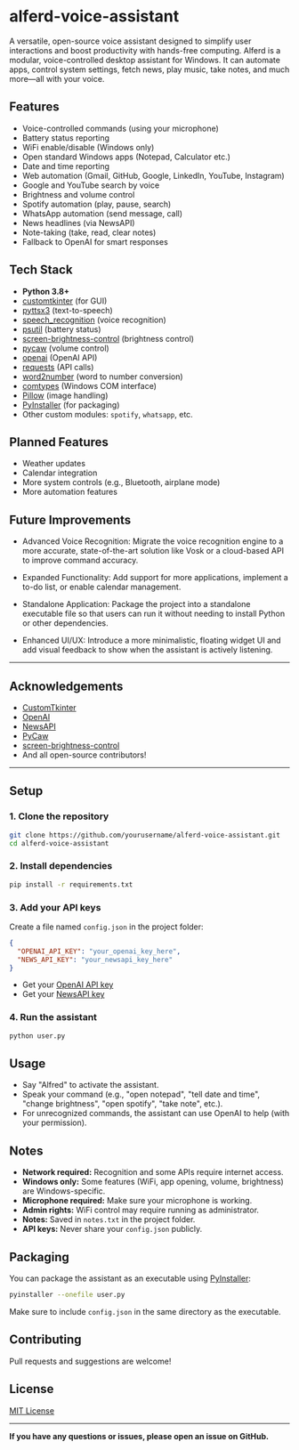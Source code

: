 # alferd-voice-assistant
A versatile, open-source voice assistant designed to simplify user interactions and boost productivity with hands-free computing.
Alferd is a modular, voice-controlled desktop assistant for Windows. It can automate apps, control system settings, fetch news, play music, take notes, and much more—all with your voice.

## Features

- Voice-controlled commands (using your microphone)
- Battery status reporting
- WiFi enable/disable (Windows only)
- Open standard Windows apps (Notepad, Calculator etc.)
- Date and time reporting
- Web automation (Gmail, GitHub, Google, LinkedIn, YouTube, Instagram)
- Google and YouTube search by voice
- Brightness and volume control
- Spotify automation (play, pause, search)
- WhatsApp automation (send message, call)
- News headlines (via NewsAPI)
- Note-taking (take, read, clear notes)
- Fallback to OpenAI for smart responses

## Tech Stack

- **Python 3.8+**
- [customtkinter](https://github.com/TomSchimansky/CustomTkinter) (for GUI)
- [pyttsx3](https://pypi.org/project/pyttsx3/) (text-to-speech)
- [speech_recognition](https://pypi.org/project/SpeechRecognition/) (voice recognition)
- [psutil](https://pypi.org/project/psutil/) (battery status)
- [screen-brightness-control](https://pypi.org/project/screen-brightness-control/) (brightness control)
- [pycaw](https://pypi.org/project/pycaw/) (volume control)
- [openai](https://pypi.org/project/openai/) (OpenAI API)
- [requests](https://pypi.org/project/requests/) (API calls)
- [word2number](https://pypi.org/project/word2number/) (word to number conversion)
- [comtypes](https://pypi.org/project/comtypes/) (Windows COM interface)
- [Pillow](https://pypi.org/project/Pillow/) (image handling)
- [PyInstaller](https://pyinstaller.org/) (for packaging)
- Other custom modules: `spotify`, `whatsapp`, etc.


## Planned Features

- Weather updates
- Calendar integration
- More system controls (e.g., Bluetooth, airplane mode)
- More automation features


## Future Improvements

- Advanced Voice Recognition: Migrate the voice recognition engine to a more accurate, state-of-the-art solution like Vosk or a cloud-based API to improve command accuracy.

- Expanded Functionality: Add support for more applications, implement a to-do list, or enable calendar management.

- Standalone Application: Package the project into a standalone executable file so that users can run it without needing to install Python or other dependencies.

- Enhanced UI/UX: Introduce a more minimalistic, floating widget UI and add visual feedback to show when the assistant is actively listening.


---

## Acknowledgements

- [CustomTkinter](https://github.com/TomSchimansky/CustomTkinter)
- [OpenAI](https://openai.com/)
- [NewsAPI](https://newsapi.org/)
- [PyCaw](https://github.com/AndreMiras/pycaw)
- [screen-brightness-control](https://github.com/CoffeePanda0/screen-brightness-control)
- And all open-source contributors!

---

## Setup

### 1. Clone the repository

```bash
git clone https://github.com/yourusername/alferd-voice-assistant.git
cd alferd-voice-assistant
```

### 2. Install dependencies

```bash
pip install -r requirements.txt
```

### 3. Add your API keys

Create a file named `config.json` in the project folder:

```json
{
  "OPENAI_API_KEY": "your_openai_key_here",
  "NEWS_API_KEY": "your_newsapi_key_here"
}
```

- Get your [OpenAI API key](https://platform.openai.com/account/api-keys)
- Get your [NewsAPI key](https://newsapi.org/)

### 4. Run the assistant

```bash
python user.py
```

## Usage

- Say "Alfred" to activate the assistant.
- Speak your command (e.g., "open notepad", "tell date and time", "change brightness", "open spotify", "take note", etc.).
- For unrecognized commands, the assistant can use OpenAI to help (with your permission).

## Notes

- **Network required:** Recognition and some APIs require internet access.
- **Windows only:** Some features (WiFi, app opening, volume, brightness) are Windows-specific.
- **Microphone required:** Make sure your microphone is working.
- **Admin rights:** WiFi control may require running as administrator.
- **Notes:** Saved in `notes.txt` in the project folder.
- **API keys:** Never share your `config.json` publicly.

## Packaging

You can package the assistant as an executable using [PyInstaller](https://pyinstaller.org/):

```bash
pyinstaller --onefile user.py
```

Make sure to include `config.json` in the same directory as the executable.

## Contributing

Pull requests and suggestions are welcome!

## License

[MIT License](LICENSE)

---

**If you have any questions or issues, please open an issue on GitHub.**